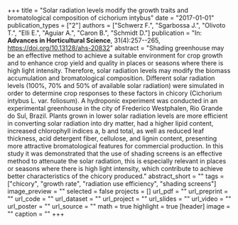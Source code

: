 +++
title = "Solar radiation levels modify the growth traits and bromatological composition of cichorium intybus"
date = "2017-01-01"
publication_types = ["2"]
authors = ["Schwerz F.", "Sgarbossa J.", "Olivoto T.", "Elli E.", "Aguiar A.", "Caron B.", "Schmidt D."]
publication = "In: **Advances in Horticultural Science**, 31(4):257--265, https://doi.org/10.13128/ahs-20832"
abstract = "Shading greenhouse may be an effective method to achieve a suitable environment for crop growth and to enhance crop yield and quality in places or seasons where there is high light intensity. Therefore, solar radiation levels may modify the biomass accumulation and bromatological composition. Different solar radiation levels (100%, 70% and 50% of available solar radiation) were simulated in order to determine crop responses to these factors in chicory (Cichorium intybus L. var. foliosum). A hydroponic experiment was conducted in an experimental greenhouse in the city of Frederico Westphalen, Rio Grande do Sul, Brazil. Plants grown in lower solar radiation levels are more efficient in converting solar radiation into dry matter, had a higher lipid content, increased chlorophyll indices a, b and total, as well as reduced leaf thickness, acid detergent fiber, cellulose, and lignin content, presenting more attractive bromatological features for commercial production. In this study it was demonstrated that the use of shading screens is an effective method to attenuate the solar radiation, this is especially relevant in places or seasons where there is high light intensity, which contribute to achieve better characteristics of the chicory produced."
abstract_short = ""
tags = ["chicory", "growth rate", "radiation use efficiency", "shading screens"]
image_preview = ""
selected = false
projects = []
url_pdf = ""
url_preprint = ""
url_code = ""
url_dataset = ""
url_project = ""
url_slides = ""
url_video = ""
url_poster = ""
url_source = ""
math = true
highlight = true
[header]
image = ""
caption = ""
+++
